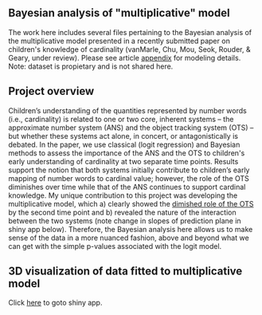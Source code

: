 ## Bayesian analysis of "multiplicative" model

The work here includes several files pertaining to the Bayesian analysis of the multiplicative model presented in a recently submitted paper on children's knowledge of cardinality (vanMarle, Chu, Mou, Seok, Rouder, & Geary, under review). Please see article [appendix](mult_appendix.pdf) for modeling details. Note: dataset is propietary and is not shared here.

## Project overview

Children’s understanding of the quantities represented by number words (i.e., cardinality) is related to one or two core, inherent systems – the approximate number system (ANS) and the object tracking system (OTS) – but whether these systems act alone, in concert, or antagonistically is debated. In the paper, we use classical (logit regression) and Bayesian methods to assess the importance of the ANS and the OTS to children's early understanding of cardinality at two separate time points. Results support the notion that both systems initially contribute to children’s early mapping of number words to cardinal value; however, the role of the OTS diminishes over time while that of the ANS continues to support cardinal knowledge. My unique contribution to this project was developing the multiplicative model, which a) clearly showed the [dimished role of the OTS](post_dist_hist.pdf) by the second time point and b) revealed the nature of the interaction between the two systems (note change in slopes of prediction plane in shiny app below). Therefore, the Bayesian analysis here allows us to make sense of the data in a more nuanced fashion, above and beyond what we can get with the simple p-values associated with the logit model.   

## 3D visualization of data fitted to multiplicative model

Click [here](https://jin-h-seok.shinyapps.io/Cardinality) to goto shiny app.


